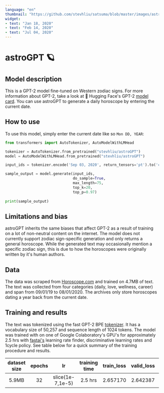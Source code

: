 ```yaml
---
language: "en"
thumbnail: "https://github.com/stevhliu/satsuma/blob/master/images/astroGPT-thumbnail.png"
widget:
- text: "Jan 18, 2020"
- text: "Feb 14, 2020"
- text: "Jul 04, 2020"
---
```


# astroGPT 🪐

## Model description

This is a GPT-2 model fine-tuned on Western zodiac signs. For more information about GPT-2, take a look at 🤗 Hugging Face's GPT-2 [model card](https://huggingface.co/gpt2). You can use astroGPT to generate a daily horoscope by entering the current date.

## How to use

To use this model, simply enter the current date like so `Mon DD, YEAR`:

```python
from transformers import AutoTokenizer, AutoModelWithLMHead

tokenizer = AutoTokenizer.from_pretrained("stevhliu/astroGPT")
model = AutoModelWithLMHead.from_pretrained("stevhliu/astroGPT")

input_ids = tokenizer.encode('Sep 03, 2020', return_tensors='pt').to('cuda')

sample_output = model.generate(input_ids,
                               do_sample=True, 
                               max_length=75,
                               top_k=20, 
                               top_p=0.97)
                                
print(sample_output)
```

## Limitations and bias

astroGPT inherits the same biases that affect GPT-2 as a result of training on a lot of non-neutral content on the internet. The model does not currently support zodiac sign-specific generation and only returns a general horoscope. While the generated text may occasionally mention a specific zodiac sign, this is  due to how the horoscopes were originally written by it's human authors.

## Data

The data was scraped from [Horoscope.com](https://www.horoscope.com/us/index.aspx) and trained on 4.7MB of text. The text was collected from four categories (daily, love, wellness, career) and span from 09/01/19 to 08/01/2020. The archives only store horoscopes dating a year back from the current date.

## Training and results

The text was tokenized using the fast GPT-2 BPE [tokenizer](https://huggingface.co/transformers/model_doc/gpt2.html#gpt2tokenizerfast). It has a vocabulary size of 50,257 and sequence length of 1024 tokens. The model was trained with on one of Google Colaboratory's GPU's for approximately 2.5 hrs with [fastai's](https://docs.fast.ai/) learning rate finder, discriminative learning rates and 1cycle policy. See table below for a quick summary of the training procedure and results.

| dataset size  | epochs | lr                | training time | train_loss | valid_loss | perplexity | 
|:-------------:|:------:|:-----------------:|:-------------:|:----------:|:----------:|:----------:|
| 5.9MB         |32      | slice(1e-7,1e-5)  | 2.5 hrs       | 2.657170   | 2.642387   | 14.046692	|
